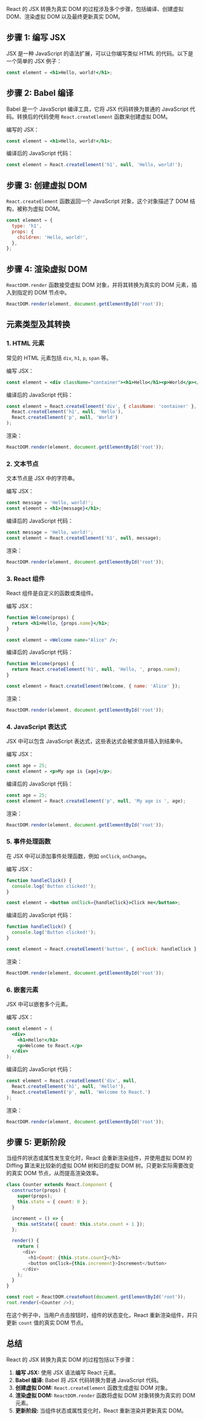 React 的 JSX 转换为真实 DOM 的过程涉及多个步骤，包括编译、创建虚拟 DOM、渲染虚拟 DOM 以及最终更新真实 DOM。

## 步骤 1: 编写 JSX

JSX 是一种 JavaScript 的语法扩展，可以让你编写类似 HTML 的代码。以下是一个简单的 JSX 例子：

```jsx
const element = <h1>Hello, world!</h1>;
```

## 步骤 2: Babel 编译

Babel 是一个 JavaScript 编译工具，它将 JSX 代码转换为普通的 JavaScript 代码。转换后的代码使用 `React.createElement` 函数来创建虚拟 DOM。

编写的 JSX：

```jsx
const element = <h1>Hello, world!</h1>;
```

编译后的 JavaScript 代码：

```javascript
const element = React.createElement('h1', null, 'Hello, world!');
```

## 步骤 3: 创建虚拟 DOM

`React.createElement` 函数返回一个 JavaScript 对象，这个对象描述了 DOM 结构，被称为虚拟 DOM。

```javascript
const element = {
  type: 'h1',
  props: {
    children: 'Hello, world!',
  },
};
```

## 步骤 4: 渲染虚拟 DOM

`ReactDOM.render` 函数接受虚拟 DOM 对象，并将其转换为真实的 DOM 元素，插入到指定的 DOM 节点中。

```javascript
ReactDOM.render(element, document.getElementById('root'));
```

## 元素类型及其转换

### 1. HTML 元素

常见的 HTML 元素包括 `div`, `h1`, `p`, `span` 等。

编写 JSX：

```jsx
const element = <div className="container"><h1>Hello</h1><p>World</p></div>;
```

编译后的 JavaScript 代码：

```javascript
const element = React.createElement('div', { className: 'container' }, 
  React.createElement('h1', null, 'Hello'),
  React.createElement('p', null, 'World')
);
```

渲染：

```javascript
ReactDOM.render(element, document.getElementById('root'));
```

### 2. 文本节点

文本节点是 JSX 中的字符串。

编写 JSX：

```jsx
const message = 'Hello, world!';
const element = <h1>{message}</h1>;
```

编译后的 JavaScript 代码：

```javascript
const message = 'Hello, world!';
const element = React.createElement('h1', null, message);
```

渲染：

```javascript
ReactDOM.render(element, document.getElementById('root'));
```

### 3. React 组件

React 组件是自定义的函数或类组件。

编写 JSX：

```jsx
function Welcome(props) {
  return <h1>Hello, {props.name}</h1>;
}

const element = <Welcome name="Alice" />;
```

编译后的 JavaScript 代码：

```javascript
function Welcome(props) {
  return React.createElement('h1', null, 'Hello, ', props.name);
}

const element = React.createElement(Welcome, { name: 'Alice' });
```

渲染：

```javascript
ReactDOM.render(element, document.getElementById('root'));
```

### 4. JavaScript 表达式

JSX 中可以包含 JavaScript 表达式，这些表达式会被求值并插入到结果中。

编写 JSX：

```jsx
const age = 25;
const element = <p>My age is {age}</p>;
```

编译后的 JavaScript 代码：

```javascript
const age = 25;
const element = React.createElement('p', null, 'My age is ', age);
```

渲染：

```javascript
ReactDOM.render(element, document.getElementById('root'));
```

### 5. 事件处理函数

在 JSX 中可以添加事件处理函数，例如 `onClick`, `onChange`。

编写 JSX：

```jsx
function handleClick() {
  console.log('Button clicked!');
}

const element = <button onClick={handleClick}>Click me</button>;
```

编译后的 JavaScript 代码：

```javascript
function handleClick() {
  console.log('Button clicked!');
}

const element = React.createElement('button', { onClick: handleClick }, 'Click me');
```

渲染：

```javascript
ReactDOM.render(element, document.getElementById('root'));
```

### 6. 嵌套元素

JSX 中可以嵌套多个元素。

编写 JSX：

```jsx
const element = (
  <div>
    <h1>Hello!</h1>
    <p>Welcome to React.</p>
  </div>
);
```

编译后的 JavaScript 代码：

```javascript
const element = React.createElement('div', null, 
  React.createElement('h1', null, 'Hello!'),
  React.createElement('p', null, 'Welcome to React.')
);
```

渲染：

```javascript
ReactDOM.render(element, document.getElementById('root'));
```

## 步骤 5: 更新阶段

当组件的状态或属性发生变化时，React 会重新渲染组件，并使用虚拟 DOM 的 Diffing 算法来比较新的虚拟 DOM 树和旧的虚拟 DOM 树。只更新实际需要改变的真实 DOM 节点，从而提高渲染效率。

```javascript
class Counter extends React.Component {
  constructor(props) {
    super(props);
    this.state = { count: 0 };
  }

  increment = () => {
    this.setState({ count: this.state.count + 1 });
  };

  render() {
    return (
      <div>
        <h1>Count: {this.state.count}</h1>
        <button onClick={this.increment}>Increment</button>
      </div>
    );
  }
}

const root = ReactDOM.createRoot(document.getElementById('root'));
root.render(<Counter />);
```

在这个例子中，当用户点击按钮时，组件的状态变化，React 重新渲染组件，并只更新 `count` 值的真实 DOM 节点。

## 总结

React 的 JSX 转换为真实 DOM 的过程包括以下步骤：

1. **编写 JSX:** 使用 JSX 语法编写 React 元素。
2. **Babel 编译:** Babel 将 JSX 代码转换为普通 JavaScript 代码。
3. **创建虚拟 DOM:** `React.createElement` 函数生成虚拟 DOM 对象。
4. **渲染虚拟 DOM:** `ReactDOM.render` 函数将虚拟 DOM 对象转换为真实的 DOM 元素。
5. **更新阶段:** 当组件状态或属性变化时，React 重新渲染并更新真实 DOM。

